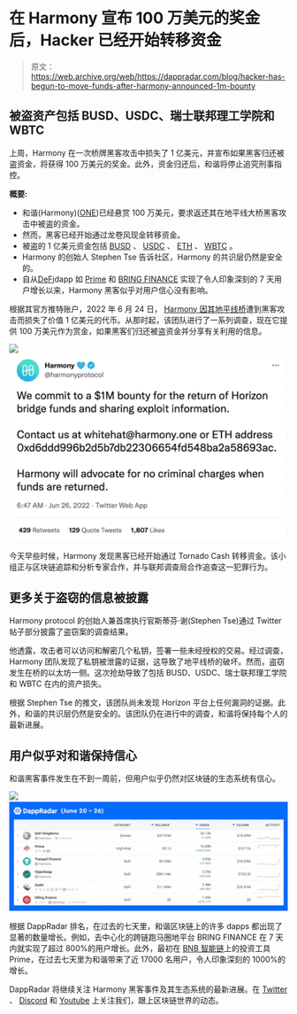 # 在 Harmony 宣布 100 万美元的奖金后，Hacker 已经开始转移资金

> 原文：<https://web.archive.org/web/https://dappradar.com/blog/hacker-has-begun-to-move-funds-after-harmony-announced-1m-bounty>

## 被盗资产包括 BUSD、USDC、瑞士联邦理工学院和 WBTC

上周，Harmony 在一次桥牌黑客攻击中损失了 1 亿美元，并宣布如果黑客归还被盗资金，将获得 100 万美元的奖金。此外，资金归还后，和谐将停止追究刑事指控。

**概要:**

*   和谐(Harmony)([ONE](https://web.archive.org/web/20220812003648/https://dappradar.com/hub/token/eth/ONE/ETH?from=0x68ac1affe00cf64ebc71e7e835a6871a379c5587))已经悬赏 100 万美元，要求返还其在地平线大桥黑客攻击中被盗的资金。
*   然而，黑客已经开始通过龙卷风现金转移资金。
*   被盗的 1 亿美元资金包括 [BUSD](https://web.archive.org/web/20220812003648/https://dappradar.com/hub/token/eth/BUSD?from=0x4fabb145d64652a948d72533023f6e7a623c7c53) 、 [USDC](https://web.archive.org/web/20220812003648/https://dappradar.com/hub/token/eth/USDC?from=0xa0b86991c6218b36c1d19d4a2e9eb0ce3606eb48) 、 [ETH](https://web.archive.org/web/20220812003648/https://dappradar.com/hub/token/eth/ETH) 、 [WBTC](https://web.archive.org/web/20220812003648/https://dappradar.com/hub/token/eth/WBTC?from=0x2260fac5e5542a773aa44fbcfedf7c193bc2c599) 。
*   Harmony 的创始人 Stephen Tse 告诉社区，Harmony 的共识层仍然是安全的。
*   自从[DeFi](https://web.archive.org/web/20220812003648/https://dappradar.com/defi)dapp 如 [Prime](https://web.archive.org/web/20220812003648/https://dappradar.com/harmony/high-risk/prime) 和 [BRING FINANCE](https://web.archive.org/web/20220812003648/https://dappradar.com/harmony/defi/bring-finance) 实现了令人印象深刻的 7 天用户增长以来，Harmony 黑客似乎对用户信心没有影响。

根据其官方推特账户，2022 年 6 月 24 日， [Harmony 因其地平线桥](https://web.archive.org/web/20220812003648/https://dappradar.com/blog/hackers-steal-100-million-from-harmonys-horizon-bridge)遭到黑客攻击而损失了价值 1 亿美元的代币。从那时起，该团队进行了一系列调查，现在它提供 100 万美元作为赏金，如果黑客们归还被盗资金并分享有关利用的信息。

![](img/d4ba194a119ec3a0f2f6e36e43d499fa.png)![](img/fca34b13114722b1baee573e7e57ad96.png)

今天早些时候，Harmony 发现黑客已经开始通过 Tornado Cash 转移资金。该小组正与区块链追踪和分析专家合作，并与联邦调查局合作追查这一犯罪行为。

## 更多关于盗窃的信息被披露

Harmony protocol 的创始人兼首席执行官斯蒂芬·谢(Stephen Tse)通过 Twitter 帖子部分披露了盗窃案的调查结果。

他透露，攻击者可以访问和解密几个私钥，签署一些未经授权的交易。经过调查，Harmony 团队发现了私钥被泄露的证据，这导致了地平线桥的破坏。然而，盗窃发生在桥的以太坊一侧。这次抢劫导致了包括 BUSD、USDC、瑞士联邦理工学院和 WBTC 在内的资产损失。

根据 Stephen Tse 的推文，该团队尚未发现 Horizon 平台上任何漏洞的证据。此外，和谐的共识层仍然是安全的。该团队仍在进行中的调查，和谐将保持每个人的最新进展。

## 用户似乎对和谐保持信心

和谐黑客事件发生在不到一周前，但用户似乎仍然对区块链的生态系统有信心。

![](img/f1af78b722299d6c798a850bf5ef85cc.png)![](img/de390402f322805abaa698e891392b82.png)

根据 DappRadar 排名，在过去的七天里，和谐区块链上的许多 dapps 都出现了显著的数量增长。例如，去中心化的跨链跑马圈地平台 BRING FINANCE 在 7 天内就实现了超过 800%的用户增长。此外，最初在 [BNB 智能链](https://web.archive.org/web/20220812003648/https://dappradar.com/rankings/protocol/binance-smart-chain)上的投资工具 Prime，在过去七天里为和谐带来了近 17000 名用户，令人印象深刻的 1000%的增长。

DappRadar 将继续关注 Harmony 黑客事件及其生态系统的最新进展。在 [Twitter](https://web.archive.org/web/20220812003648/https://twitter.com/dappradar) 、 [Discord](https://web.archive.org/web/20220812003648/https://discord.gg/4ybbssrHkm) 和 [Youtube](https://web.archive.org/web/20220812003648/https://www.youtube.com/c/DappRadar) 上关注我们，跟上区块链世界的动态。